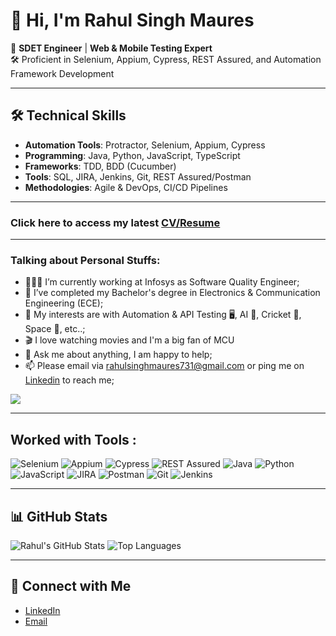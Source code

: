 # 👋 Hi, I'm Rahul Singh Maures

🚀 **SDET Engineer** | **Web & Mobile Testing Expert**  
🛠️ Proficient in Selenium, Appium, Cypress, REST Assured, and Automation Framework Development  

---

## 🛠 Technical Skills
- **Automation Tools**: Protractor, Selenium, Appium, Cypress  
- **Programming**: Java, Python, JavaScript, TypeScript  
- **Frameworks**: TDD, BDD (Cucumber)  
- **Tools**: SQL, JIRA, Jenkins, Git, REST Assured/Postman  
- **Methodologies**: Agile & DevOps, CI/CD Pipelines

---
### Click here to access my latest [CV/Resume](https://drive.google.com/file/d/1DJdc0-eQx4KWAY3kWIE4ZgIox-EkQVJ7/view?usp=drive_link)

---
### Talking about Personal Stuffs:
- 👨🏽‍💻 I’m currently working at Infosys as Software Quality Engineer;
- 💼 I’ve completed my Bachelor's degree in Electronics & Communication Engineering (ECE);
- 🤔 My interests are with Automation & API Testing 🖥️, AI 🤖, Cricket 🏏, Space 🚀, etc..;
- 🎬 I love watching movies and I'm a big fan of MCU 
- 💬 Ask me about anything, I am happy to help;
- 📫 Please email via rahulsinghmaures731@gmail.com or ping me on [Linkedin](https://www.linkedin.com/in/rahulsingh731) to reach me;
<p align="left">
<img src="https://media3.giphy.com/media/bGgsc5mWoryfgKBx1u/200w.gif?cid=6c09b952tpkewbfj9hcjf6sx6gj3yv4ajesjecmqeqqcmi3r&ep=v1_gifs_search&rid=200w.gif&ct=g" /> </p>

---
## Worked with Tools :
<p align="left">
  <img src="https://img.shields.io/badge/Selenium-%2300BFFF.svg?style=for-the-badge&logo=selenium&logoColor=white" alt="Selenium" />
  <img src="https://img.shields.io/badge/Appium-%2383b81a.svg?style=for-the-badge&logo=appium&logoColor=white" alt="Appium" />
  <img src="https://img.shields.io/badge/Cypress-%2317202C.svg?style=for-the-badge&logo=cypress&logoColor=white" alt="Cypress" />
  <img src="https://img.shields.io/badge/Rest%20Assured-%2317a2b8.svg?style=for-the-badge" alt="REST Assured" />
  <img src="https://img.shields.io/badge/Java-%23ED8B00.svg?style=for-the-badge&logo=java&logoColor=white" alt="Java" />
  <img src="https://img.shields.io/badge/Python-%233776AB.svg?style=for-the-badge&logo=python&logoColor=white" alt="Python" />
  <img src="https://img.shields.io/badge/JavaScript-%23F7DF1E.svg?style=for-the-badge&logo=javascript&logoColor=black" alt="JavaScript" />
  <img src="https://img.shields.io/badge/JIRA-%230052CC.svg?style=for-the-badge&logo=jira&logoColor=white" alt="JIRA" />
  <img src="https://img.shields.io/badge/Postman-%23FF6C37.svg?style=for-the-badge&logo=postman&logoColor=white" alt="Postman" />
  <img src="https://img.shields.io/badge/Git-%23F05032.svg?style=for-the-badge&logo=git&logoColor=white" alt="Git" />
  <img src="https://img.shields.io/badge/Jenkins-%23D24939.svg?style=for-the-badge&logo=jenkins&logoColor=white" alt="Jenkins" />
</p>
 

---

## 📊 GitHub Stats
![Rahul's GitHub Stats](https://github-readme-stats.vercel.app/api?username=rahulsingh731&show_icons=true&theme=dark)
![Top Languages](https://github-readme-stats.vercel.app/api/top-langs/?username=rahulsingh731&layout=compact&theme=dark)

---

## 🔗 Connect with Me
- [LinkedIn](https://linkedin.com/in/rahulsingh731)  
- [Email](mailto:rahulsinghmaures731@gmail.com)
